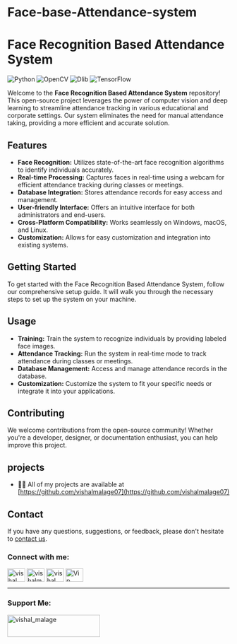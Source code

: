 # Face-base-Attendance-system
# Face Recognition Based Attendance System

![Python](https://img.shields.io/badge/Python-3.8%2B-blue.svg)
![OpenCV](https://img.shields.io/badge/OpenCV-4.0%2B-orange.svg)
![Dlib](https://img.shields.io/badge/Dlib-19.0%2B-brightgreen.svg)
![TensorFlow](https://img.shields.io/badge/TensorFlow-2.0%2B-yellow.svg)

Welcome to the **Face Recognition Based Attendance System** repository! This open-source project leverages the power of computer vision and deep learning to streamline attendance tracking in various educational and corporate settings. Our system eliminates the need for manual attendance taking, providing a more efficient and accurate solution.

## Features

- **Face Recognition:** Utilizes state-of-the-art face recognition algorithms to identify individuals accurately.
- **Real-time Processing:** Captures faces in real-time using a webcam for efficient attendance tracking during classes or meetings.
- **Database Integration:** Stores attendance records for easy access and management.
- **User-friendly Interface:** Offers an intuitive interface for both administrators and end-users.
- **Cross-Platform Compatibility:** Works seamlessly on Windows, macOS, and Linux.
- **Customization:** Allows for easy customization and integration into existing systems.

## Getting Started

To get started with the Face Recognition Based Attendance System, follow our comprehensive setup guide. It will walk you through the necessary steps to set up the system on your machine.

## Usage

- **Training:** Train the system to recognize individuals by providing labeled face images.
- **Attendance Tracking:** Run the system in real-time mode to track attendance during classes or meetings.
- **Database Management:** Access and manage attendance records in the database.
- **Customization:** Customize the system to fit your specific needs or integrate it into your applications.




## Contributing

We welcome contributions from the open-source community! Whether you're a developer, designer, or documentation enthusiast, you can help improve this project.

## projects
 - 👨‍💻 All of my projects are available at [https://github.com/vishalmalage07](https://github.com/vishalmalage07)

## Contact

If you have any questions, suggestions, or feedback, please don't hesitate to [contact us](mailto:vishalmalage07@gmail.com).
<h3 align="left">Connect with me:</h3>
<p align="left">
<a href="https://linkedin.com/in/vishal malage" target="blank"><img align="center" src="https://raw.githubusercontent.com/rahuldkjain/github-profile-readme-generator/master/src/images/icons/Social/linked-in-alt.svg" alt="vishal malage" height="30" width="40" /></a>
<a href="https://kaggle.com/vishalmalage" target="blank"><img align="center" src="https://raw.githubusercontent.com/rahuldkjain/github-profile-readme-generator/master/src/images/icons/Social/kaggle.svg" alt="vishalmalage" height="30" width="40" /></a>
<a href="https://instagram.com/vishal__malage_07" target="blank"><img align="center" src="https://raw.githubusercontent.com/rahuldkjain/github-profile-readme-generator/master/src/images/icons/Social/instagram.svg" alt="vishal__malage_07" height="30" width="40" /></a>
<a href="https://www.youtube.com/@vippublisher" target="blank"><img align="center" src="https://raw.githubusercontent.com/rahuldkjain/github-profile-readme-generator/master/src/images/icons/Social/youtube.svg" alt="Vip publisher" height="30" width="40" /></a>
</p>

---
<h3 align="left">Support Me:</h3>
<p><a href="https://www.buymeacoffee.com/vishal_malage"> <img align="left" src="https://cdn.buymeacoffee.com/buttons/v2/default-yellow.png" height="50" width="210" alt="vishal_malage" /></a></p><br><br>
